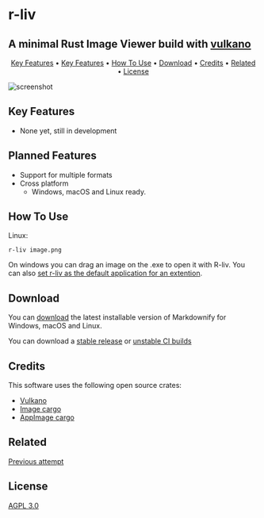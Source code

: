# r-liv
## A minimal Rust Image Viewer build with [vulkano](https://github.com/vulkano-rs/vulkano)

<p align="center">
  <a href="#key-features">Key Features</a> •
  <a href="#planned-features">Key Features</a> •
  <a href="#how-to-use">How To Use</a> •
  <a href="#download">Download</a> •
  <a href="#credits">Credits</a> •
  <a href="#related">Related</a> •
  <a href="#license">License</a>
</p>

![screenshot](screenshot.png)

## Key Features

* None yet, still in development

## Planned Features

* Support for multiple formats
* Cross platform
  - Windows, macOS and Linux ready.

## How To Use

Linux:
```
r-liv image.png
```
On windows you can drag an image on the .exe to open it with R-liv.
You can also [set r-liv as the default application for an extention](https://answers.microsoft.com/en-us/windows/forum/all/how-to-add-a-program-to-open-with-menu-in-windows/9cf96860-256f-49ca-a78a-6ce20f34eb17).


## Download

You can [download](https://github.com/amitmerchant1990/electron-markdownify/releases/tag/v1.2.0) the latest installable version of Markdownify for Windows, macOS and Linux.

You can download a [stable release](https://github.com/3top1a/r-liv/releases) or [unstable CI builds](https://github.com/3top1a/r-liv/actions)

## Credits

This software uses the following open source crates:

- [Vulkano](https://github.com/vulkano-rs/vulkano)
- [Image cargo](https://github.com/image-rs/image)
- [AppImage cargo](https://github.com/stratusfearme21/cargo-appimage)

## Related

[Previous attempt](https://github.com/3top1a/r-liv-lust)

## License

[AGPL 3.0](https://www.gnu.org/licenses/agpl-3.0.en.html)
